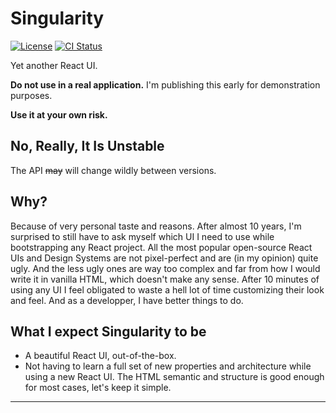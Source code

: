 # Singularity

[![License][img-license]][lnk-license]
[![CI Status][img-github]][lnk-github]

Yet another React UI.

**Do not use in a real application.** I'm publishing this early for demonstration purposes.

**Use it at your own risk.**

## No, Really, It Is Unstable

The API ~~may~~ will change wildly between versions.

## Why?

Because of very personal taste and reasons. After almost 10 years, I'm surprised to still have to ask myself which UI I
need to use while bootstrapping any React project. All the most popular open-source React UIs and Design Systems are not
pixel-perfect and are (in my opinion) quite ugly. And the less ugly ones are way too complex and far from how I would
write it in vanilla HTML, which doesn't make any sense. After 10 minutes of using any UI I feel obligated to waste a
hell lot of time customizing their look and feel. And as a developper, I have better things to do.

## What I expect Singularity to be

- A beautiful React UI, out-of-the-box.
- Not having to learn a full set of new properties and architecture while using a new React UI. The HTML semantic and
  structure is good enough for most cases, let's keep it simple.

---

[img-github]:
  https://img.shields.io/github/workflow/status/ivangabriele/singularity/Test%20&%20Publish/main?style=flat-square
[img-license]: https://img.shields.io/github/license/ivangabriele/singularity?style=flat-square

[lnk-github]: https://github.com/ivangabriele/singularity/actions?query=branch%3Amain++
[lnk-license]: https://github.com/ivangabriele/singularity/blob/main/LICENSE
